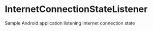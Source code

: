 InternetConnectionStateListener
===============================

Sample Android application listening internet connection state
